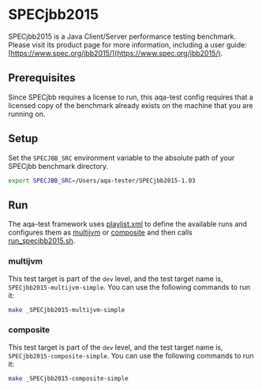<!--
Licensed under the Apache License, Version 2.0 (the "License");
you may not use this file except in compliance with the License.
You may obtain a copy of the License at
[1]https://www.apache.org/licenses/LICENSE-2.0
Unless required by applicable law or agreed to in writing, software
distributed under the License is distributed on an "AS IS" BASIS,
WITHOUT WARRANTIES OR CONDITIONS OF ANY KIND, either express or implied.
See the License for the specific language governing permissions and
-->

# SPECjbb2015

SPECjbb2015 is a Java Client/Server performance testing benchmark.
Please visit its product page for more information, including a user guide: [https://www.spec.org/jbb2015/](https://www.spec.org/jbb2015/).

## Prerequisites

Since SPECjbb requires a license to run, this aqa-test config requires that a licensed copy of the benchmark already exists on the machine that you are running on.

## Setup

Set the `SPECJBB_SRC` environment variable to the absolute path of your SPECjbb benchmark directory.

```bash
export SPECJBB_SRC=/Users/aqa-tester/SPECjbb2015-1.03
```

## Run

 The aqa-test framework uses [playlist.xml](./playlist.xml) to define the available runs and configures them as [multijvm](./run/options/specjbb-multijvm-simple.sh) or [composite](./run/options/specjbb-composite-simple.sh) and then calls  [run_specjbb2015.sh](./run/run_specjbb2015.sh).

### multijvm

This test target is part of the `dev` level, and the test target name is, `SPECjbb2015-multijvm-simple`. You can use the following commands to run it:

```bash
make _SPECjbb2015-multijvm-simple
```

### composite

This test target is part of the `dev` level, and the test target name is, `SPECjbb2015-composite-simple`. You can use the following commands to run it:

```bash
make _SPECjbb2015-composite-simple
```
